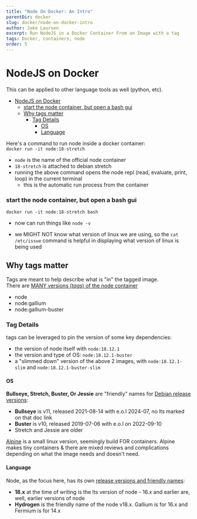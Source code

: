 ```yaml
---
title: "Node On Docker: An Intro"
parentDir: docker
slug: docker/node-on-docker-intro
author: Jake Laursen
excerpt: Run NodeJS in a Docker Container From an Image with a tag
tags: Docker, containers, node
order: 5
---
```


# NodeJS on Docker
This can be applied to other language tools as well (python, etc).  

- [NodeJS on Docker](#nodejs-on-docker)
    - [start the node container, but open a bash gui](#start-the-node-container-but-open-a-bash-gui)
  - [Why tags matter](#why-tags-matter)
    - [Tag Details](#tag-details)
      - [OS](#os)
      - [Language](#language)

Here's a command to run node inside a docker container:  
```docker run -it node:18-stretch```
- `node` is the name of the official node container
- `18-stretch` is attached to debian stretch
- running the above command opens the node repl (read, evaluate, print, loop) in the current terminal
	- this is the automatic run process from the container

### start the node container, but open a bash gui
```docker run -it node:18-stretch bash```
- now can run things like ```node -v```

- we MIGHT NOT know what version of linux we are using, so the ```cat /etc/issue``` command is helpful in displaying what version of linux is being used


## Why tags matter
Tags are meant to help describe what is "in" the tagged image.  
There are [MANY versions (_tags_) of the node container](https://hub.docker.com/_/node/tags)
  - node
  - node:gallium
  - node:gallium-buster

### Tag Details
tags can be leveraged to pin the version of some key dependencies:
- the version of node itself with `node:18.12.1`
- the version and type of OS: `node:18.12.1-buster`
- a "slimmed down" version of the above 2 images, with `node:18.12.1-slim` and `node:18.12.1-buster-slim`

#### OS 
**Bullseye, Stretch, Buster, Or Jessie** are "friendly" names for [Debian release versions](https://wiki.debian.org/DebianReleases):
- **Bullseye** is v11, released 2021-08-14 with e.o.l 2024-07, no lts marked on that doc link
- **Buster** is v10, released 2019-07-06 with e.o.l on 2022-09-10
- Stretch and Jessie are older

[Alpine](https://www.alpinelinux.org/about/) is a small linux version, seemingly build FOR containers. Alpine makes tiny containers & there are mixed reviews and complications depending on what the image needs and doesn't need.

#### Language
Node, as the focus here, has its own [release versions and friendly names](https://github.com/nodejs/release#release-schedule):
- **18.x** at the time of writing is the lts version of node - 16.x and earlier are, well, earlier versions of node
- **Hydrogen** is the friendly name of the node v18.x. Gallium is for 16.x and Fermium is for 14.x
